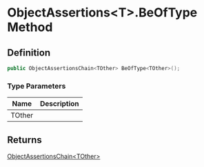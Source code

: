 # ObjectAssertions&lt;T&gt;.BeOfType Method
## Definition

```c#
public ObjectAssertionsChain<TOther> BeOfType<TOther>();
```

### Type Parameters

| Name | Description |
| ---- | ----------- |
| TOther |  |

## Returns

[ObjectAssertionsChain&lt;TOther&gt;](MrKWatkins.Assertions.ObjectAssertionsChain-1.md)
